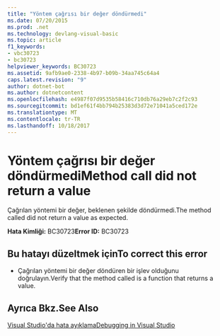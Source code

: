 ```yaml
---
title: "Yöntem çağrısı bir değer döndürmedi"
ms.date: 07/20/2015
ms.prod: .net
ms.technology: devlang-visual-basic
ms.topic: article
f1_keywords:
- vbc30723
- bc30723
helpviewer_keywords: BC30723
ms.assetid: 9afb9ae0-2338-4b97-b09b-34aa745c64a4
caps.latest.revision: "9"
author: dotnet-bot
ms.author: dotnetcontent
ms.openlocfilehash: e4987f07d9535b58416c710db76a29eb7c2f2c93
ms.sourcegitcommit: bd1ef61f4bb794b25383d3d72e71041a5ced172e
ms.translationtype: MT
ms.contentlocale: tr-TR
ms.lasthandoff: 10/18/2017
---
```

# <a name="method-call-did-not-return-a-value"></a><span data-ttu-id="e6f9a-102">Yöntem çağrısı bir değer döndürmedi</span><span class="sxs-lookup"><span data-stu-id="e6f9a-102">Method call did not return a value</span></span>
<span data-ttu-id="e6f9a-103">Çağrılan yöntemi bir değer, beklenen şekilde döndürmedi.</span><span class="sxs-lookup"><span data-stu-id="e6f9a-103">The method called did not return a value as expected.</span></span>  
  
 <span data-ttu-id="e6f9a-104">**Hata Kimliği:** BC30723</span><span class="sxs-lookup"><span data-stu-id="e6f9a-104">**Error ID:** BC30723</span></span>  
  
## <a name="to-correct-this-error"></a><span data-ttu-id="e6f9a-105">Bu hatayı düzeltmek için</span><span class="sxs-lookup"><span data-stu-id="e6f9a-105">To correct this error</span></span>  
  
-   <span data-ttu-id="e6f9a-106">Çağrılan yöntemi bir değer döndüren bir işlev olduğunu doğrulayın.</span><span class="sxs-lookup"><span data-stu-id="e6f9a-106">Verify that the method called is a function that returns a value.</span></span>  
  
## <a name="see-also"></a><span data-ttu-id="e6f9a-107">Ayrıca Bkz.</span><span class="sxs-lookup"><span data-stu-id="e6f9a-107">See Also</span></span>  
 [<span data-ttu-id="e6f9a-108">Visual Studio'da hata ayıklama</span><span class="sxs-lookup"><span data-stu-id="e6f9a-108">Debugging in Visual Studio</span></span>](/visualstudio/debugger/debugging-in-visual-studio)
